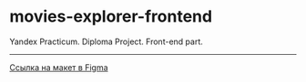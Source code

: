 # movies-explorer-frontend

Yandex Practicum. Diploma Project. Front-end part.
***
[Ссылка на макет в Figma](https://www.figma.com/file/nSitpqAbVEzTR9FI6ERcfz/Piontek_Diploma_layout?type=design&node-id=891%3A3857&mode=dev)
